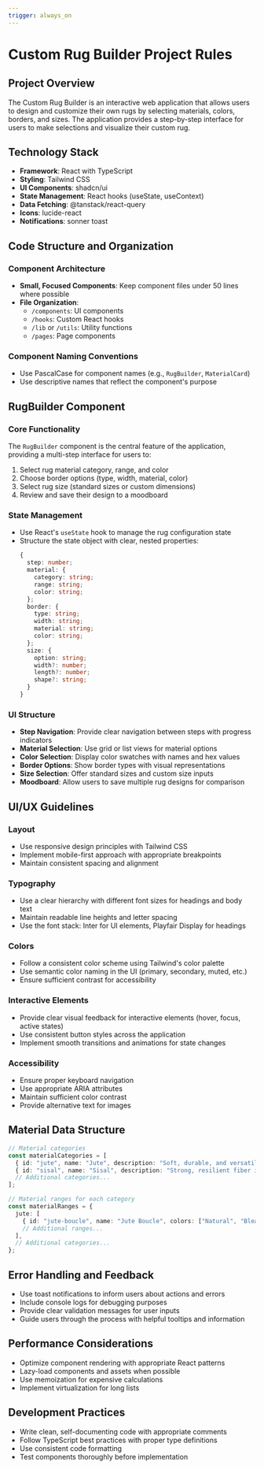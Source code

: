 ```yaml
---
trigger: always_on
---
```


# Custom Rug Builder Project Rules

## Project Overview
The Custom Rug Builder is an interactive web application that allows users to design and customize their own rugs by selecting materials, colors, borders, and sizes. The application provides a step-by-step interface for users to make selections and visualize their custom rug.

## Technology Stack
- **Framework**: React with TypeScript
- **Styling**: Tailwind CSS
- **UI Components**: shadcn/ui
- **State Management**: React hooks (useState, useContext)
- **Data Fetching**: @tanstack/react-query
- **Icons**: lucide-react
- **Notifications**: sonner toast

## Code Structure and Organization

### Component Architecture
- **Small, Focused Components**: Keep component files under 50 lines where possible
- **File Organization**:
  - `/components`: UI components
  - `/hooks`: Custom React hooks
  - `/lib` or `/utils`: Utility functions
  - `/pages`: Page components

### Component Naming Conventions
- Use PascalCase for component names (e.g., `RugBuilder`, `MaterialCard`)
- Use descriptive names that reflect the component's purpose

## RugBuilder Component

### Core Functionality
The `RugBuilder` component is the central feature of the application, providing a multi-step interface for users to:
1. Select rug material category, range, and color
2. Choose border options (type, width, material, color)
3. Select rug size (standard sizes or custom dimensions)
4. Review and save their design to a moodboard

### State Management
- Use React's `useState` hook to manage the rug configuration state
- Structure the state object with clear, nested properties:
  ```typescript
  {
    step: number;
    material: {
      category: string;
      range: string;
      color: string;
    };
    border: {
      type: string;
      width: string;
      material: string;
      color: string;
    };
    size: {
      option: string;
      width?: number;
      length?: number;
      shape?: string;
    }
  }
  ```

### UI Structure
- **Step Navigation**: Provide clear navigation between steps with progress indicators
- **Material Selection**: Use grid or list views for material options
- **Color Selection**: Display color swatches with names and hex values
- **Border Options**: Show border types with visual representations
- **Size Selection**: Offer standard sizes and custom size inputs
- **Moodboard**: Allow users to save multiple rug designs for comparison

## UI/UX Guidelines

### Layout
- Use responsive design principles with Tailwind CSS
- Implement mobile-first approach with appropriate breakpoints
- Maintain consistent spacing and alignment

### Typography
- Use a clear hierarchy with different font sizes for headings and body text
- Maintain readable line heights and letter spacing
- Use the font stack: Inter for UI elements, Playfair Display for headings

### Colors
- Follow a consistent color scheme using Tailwind's color palette
- Use semantic color naming in the UI (primary, secondary, muted, etc.)
- Ensure sufficient contrast for accessibility

### Interactive Elements
- Provide clear visual feedback for interactive elements (hover, focus, active states)
- Use consistent button styles across the application
- Implement smooth transitions and animations for state changes

### Accessibility
- Ensure proper keyboard navigation
- Use appropriate ARIA attributes
- Maintain sufficient color contrast
- Provide alternative text for images

## Material Data Structure
```typescript
// Material categories
const materialCategories = [
  { id: "jute", name: "Jute", description: "Soft, durable, and versatile natural fiber" },
  { id: "sisal", name: "Sisal", description: "Strong, resilient fiber in various colors and weaves" },
  // Additional categories...
];

// Material ranges for each category
const materialRanges = {
  jute: [
    { id: "jute-boucle", name: "Jute Boucle", colors: ["Natural", "Bleached", "Grey"] },
    // Additional ranges...
  ],
  // Additional categories...
};
```

## Error Handling and Feedback
- Use toast notifications to inform users about actions and errors
- Include console logs for debugging purposes
- Provide clear validation messages for user inputs
- Guide users through the process with helpful tooltips and information

## Performance Considerations
- Optimize component rendering with appropriate React patterns
- Lazy-load components and assets when possible
- Use memoization for expensive calculations
- Implement virtualization for long lists

## Development Practices
- Write clean, self-documenting code with appropriate comments
- Follow TypeScript best practices with proper type definitions
- Use consistent code formatting
- Test components thoroughly before implementation
